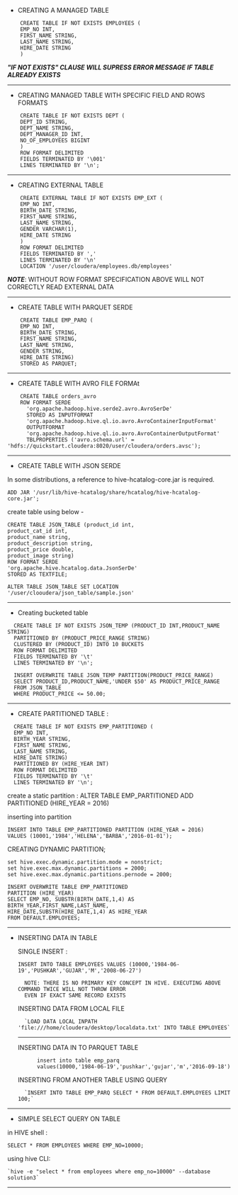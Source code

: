 - CREATING A MANAGED TABLE
```
	CREATE TABLE IF NOT EXISTS EMPLOYEES ( 
	EMP_NO INT,
	FIRST_NAME STRING,
	LAST_NAME STRING,
	HIRE_DATE STRING
	)
```
  ***"IF NOT EXISTS" CLAUSE WILL SUPRESS ERROR MESSAGE IF TABLE ALREADY EXISTS***
  
-----------------------------------------
 
- CREATING MANAGED TABLE WITH SPECIFIC FIELD AND ROWS FORMATS
```
	CREATE TABLE IF NOT EXISTS DEPT (
	DEPT_ID STRING,
	DEPT_NAME STRING,
	DEPT_MANAGER_ID INT,
	NO_OF_EMPLOYEES BIGINT
	)
	ROW FORMAT DELIMITED
	FIELDS TERMINATED BY '\001'
	LINES TERMINATED BY '\n';
```
-----------------------------------------

- CREATING EXTERNAL TABLE

```
	CREATE EXTERNAL TABLE IF NOT EXISTS EMP_EXT (
	EMP_NO INT,
	BIRTH_DATE STRING,
	FIRST_NAME STRING,
	LAST_NAME STRING,
	GENDER VARCHAR(1),
	HIRE_DATE STRING
	)
	ROW FORMAT DELIMITED
	FIELDS TERMINATED BY ',' 
	LINES TERMINATED BY '\n'
	LOCATION '/user/cloudera/employees.db/employees'
```

***NOTE***: WITHOUT ROW FORMAT SPECIFICATION ABOVE WILL NOT CORRECTLY READ EXTERNAL DATA

-----------------------------------------
- CREATE TABLE WITH PARQUET SERDE

```
	CREATE TABLE EMP_PARQ (
	EMP_NO INT,
	BIRTH_DATE STRING,
	FIRST_NAME STRING,
	LAST_NAME STRING,
	GENDER STRING,
	HIRE_DATE STRING)
	STORED AS PARQUET; 
```

-----------------------------------------

- CREATE TABLE WITH AVRO FILE FORMAt 

```
	CREATE TABLE orders_avro 
	ROW FORMAT SERDE
	  'org.apache.hadoop.hive.serde2.avro.AvroSerDe'
	  STORED AS INPUTFORMAT
	  'org.apache.hadoop.hive.ql.io.avro.AvroContainerInputFormat'
	  OUTPUTFORMAT
	  'org.apache.hadoop.hive.ql.io.avro.AvroContainerOutputFormat'
	  TBLPROPERTIES ('avro.schema.url' = 'hdfs://quickstart.cloudera:8020/user/cloudera/orders.avsc');
```

-----------------------------------------

- CREATE TABLE WITH JSON SERDE

In some distributions, a reference to hive-hcatalog-core.jar is required.

	ADD JAR '/usr/lib/hive-hcatalog/share/hcatalog/hive-hcatalog-core.jar';

create table using below -

	CREATE TABLE JSON_TABLE (product_id int,
	product_cat_id int,
	product_name string,
	product_description string,
	product_price double,
	product_image string)
	ROW FORMAT SERDE
	'org.apache.hive.hcatalog.data.JsonSerDe' 
	STORED AS TEXTFILE;

	ALTER TABLE JSON_TABLE SET LOCATION '/user/clooudera/json_table/sample.json'

-----------------------------------------

- Creating bucketed table

```
  CREATE TABLE IF NOT EXISTS JSON_TEMP (PRODUCT_ID INT,PRODUCT_NAME STRING)
  PARTITIONED BY (PRODUCT_PRICE_RANGE STRING)
  CLUSTERED BY (PRODUCT_ID) INTO 10 BUCKETS
  ROW FORMAT DELIMITED
  FIELDS TERMINATED BY '\t'
  LINES TERMINATED BY '\n';

  INSERT OVERWRITE TABLE JSON_TEMP PARTITION(PRODUCT_PRICE_RANGE)
  SELECT PRODUCT_ID,PRODUCT_NAME,'UNDER $50' AS PRODUCT_PRICE_RANGE
  FROM JSON_TABLE 
  WHERE PRODUCT_PRICE <= 50.00;
```

-----------------------------------------		


- CREATE PARTITIONED TABLE :
```
  CREATE TABLE IF NOT EXISTS EMP_PARTITIONED (
  EMP_NO INT,
  BIRTH_YEAR STRING,
  FIRST_NAME STRING,
  LAST_NAME STRING,
  HIRE_DATE STRING)
  PARTITIONED BY (HIRE_YEAR INT)
  ROW FORMAT DELIMITED
  FIELDS TERMINATED BY '\t'
  LINES TERMINATED BY '\n';
```
create a static partition :
	ALTER TABLE EMP_PARTITIONED ADD PARTITIONED (HIRE_YEAR = 2016)

inserting into partition

	INSERT INTO TABLE EMP_PARTITIONED PARTITION (HIRE_YEAR = 2016)
	VALUES (10001,'1984','HELENA','BARBA','2016-01-01');

CREATING DYNAMIC PARTITION;

	set hive.exec.dynamic.partition.mode = nonstrict;
	set hive.exec.max.dynamic.partitions = 2000;
	set hive.exec.max.dynamic.partitions.pernode = 2000;

	INSERT OVERWRITE TABLE EMP_PARTITIONED 
	PARTITION (HIRE_YEAR)
	SELECT EMP_NO, SUBSTR(BIRTH_DATE,1,4) AS BIRTH_YEAR,FIRST_NAME,LAST_NAME,
	HIRE_DATE,SUBSTR(HIRE_DATE,1,4) AS HIRE_YEAR 
	FROM DEFAULT.EMPLOYEES;
	
-----------------------------------------

- INSERTING DATA IN TABLE
	
	SINGLE INSERT :
		
    `INSERT INTO TABLE EMPLOYEES VALUES (10000,'1984-06-19','PUSHKAR','GUJAR','M','2008-06-27')`
	
		NOTE: THERE IS NO PRIMARY KEY CONCEPT IN HIVE. EXECUTING ABOVE COMMAND TWICE WILL NOT THROW ERROR
		EVEN IF EXACT SAME RECORD EXISTS

	INSERTING DATA FROM LOCAL FILE

		`LOAD DATA LOCAL INPATH 'file:///home/cloudera/desktop/localdata.txt' INTO TABLE EMPLOYEES`

	----------------------------------	
  INSERTING DATA IN TO PARQUET TABLE
  
  ```
		insert into table emp_parq 
		values(10000,'1984-06-19','pushkar','gujar','m','2016-09-18')
   ```
	INSERTING FROM ANOTHER TABLE USING QUERY

		`INSERT INTO TABLE EMP_PARQ SELECT * FROM DEFAULT.EMPLOYEES LIMIT 100;`

-----------------------------------------

- SIMPLE SELECT QUERY ON TABLE

in HIVE shell :

	SELECT * FROM EMPLOYEES WHERE EMP_NO=10000;

using hive CLI:

	`hive -e "select * from employees where emp_no=10000" --database solution3`

-----------------------------------------

